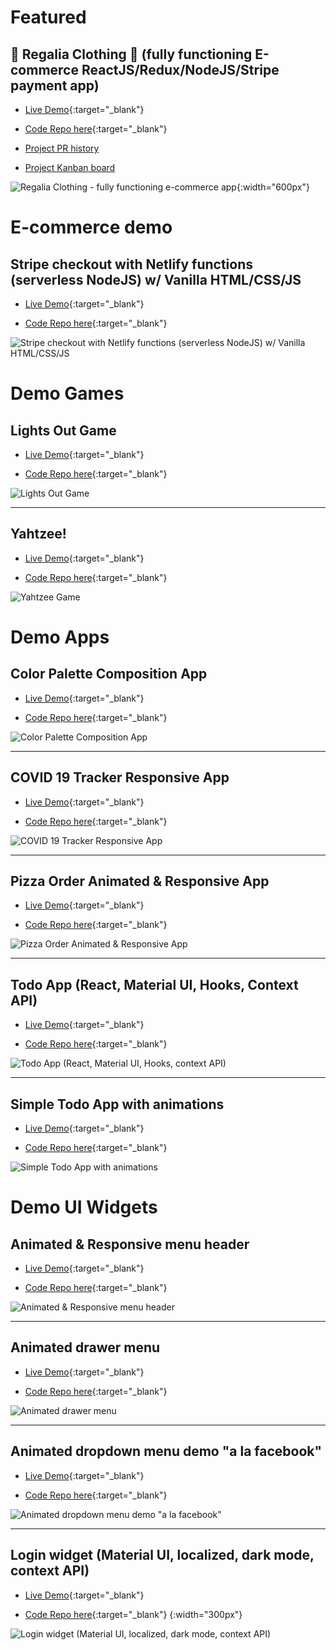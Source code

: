 # Featured

## 👑 Regalia Clothing 👚 (fully functioning E-commerce ReactJS/Redux/NodeJS/Stripe payment app)

- [Live Demo](https://fervent-snyder-0eb669.netlify.app/#/){:target="\_blank"}

- [Code Repo here](https://github.com/boostup/regalia-clothing){:target="\_blank"}

- [Project PR history][featuredpullrequesthistory]

- [Project Kanban board][featuredkanbanproject]

![Regalia Clothing - fully functioning e-commerce app](https://raw.githubusercontent.com/boostup/regalia-clothing/staging/public/images/app-demo.gif){:width="600px"}

# E-commerce demo

## Stripe checkout with Netlify functions (serverless NodeJS) w/ Vanilla HTML/CSS/JS

- [Live Demo](https://boostup-stripe-checkout-netlify-serverless.netlify.app/){:target="\_blank"}

- [Code Repo here](https://github.com/boostup/stripe-checkout-netlify-serverless){:target="\_blank"}

![Stripe checkout with Netlify functions (serverless NodeJS) w/ Vanilla HTML/CSS/JS](https://raw.githubusercontent.com/boostup/stripe-checkout-netlify-serverless/master/public/images/demo.gif)

# Demo Games

## Lights Out Game

- [Live Demo](https://pedantic-stonebraker-c10870.netlify.app/){:target="\_blank"}

- [Code Repo here](https://github.com/boostup/react-lights-out){:target="\_blank"}

![Lights Out Game](images/lights-out-demo.gif)

---

## Yahtzee!

- [Live Demo](https://upbeat-bose-8f59b4.netlify.app/){:target="\_blank"}

- [Code Repo here](https://github.com/boostup/react-yahtzee){:target="\_blank"}

![Yahtzee Game](https://raw.githubusercontent.com/boostup/react-yahtzee/master/public/images/demo.gif)

# Demo Apps

## Color Palette Composition App

- [Live Demo](https://boostup.github.io/react-colors-app/){:target="\_blank"}

- [Code Repo here](https://github.com/boostup/react-colors-app){:target="\_blank"}

![Color Palette Composition App](images/screenshot-react-colors-app.png)

---

## COVID 19 Tracker Responsive App

- [Live Demo](https://boostup-covid19-tracker.netlify.app/){:target="\_blank"}

- [Code Repo here](https://github.com/boostup/react-covid19-tracker){:target="\_blank"}

![COVID 19 Tracker Responsive App](images/screenshot-covid-19-tracker.png)

---

## Pizza Order Animated & Responsive App

- [Live Demo](https://jolly-galileo-8826ac.netlify.app/){:target="\_blank"}

- [Code Repo here](https://github.com/boostup/framer-motion-pizza-joint-exercise){:target="\_blank"}

![Pizza Order Animated & Responsive App](images/pizza-joint-demo.gif)

---

## Todo App (React, Material UI, Hooks, Context API)

- [Live Demo](https://boostup.github.io/react-hooks-mui-todo-app/){:target="\_blank"}

- [Code Repo here](https://github.com/boostup/react-hooks-mui-todo-app){:target="\_blank"}

![Todo App (React, Material UI, Hooks, context API)](images/screenshot-react-hooks-mui-todo-app.png)

---

## Simple Todo App with animations

- [Live Demo](https://confident-shockley-90b9a0.netlify.app/){:target="\_blank"}

- [Code Repo here](https://github.com/boostup/react-todo-app-with-animations){:target="\_blank"}

![Simple Todo App with animations](images/todo-app-animated-responsive-demo.gif)

# Demo UI Widgets

## Animated & Responsive menu header

- [Live Demo](https://agitated-euclid-9c1938.netlify.app/){:target="\_blank"}

- [Code Repo here](https://github.com/boostup/react-framer-motion-react-router-dom-route-transition){:target="\_blank"}

![Animated & Responsive menu header](images/animated-responsive-menu-header-demo2.gif)

---

## Animated drawer menu

- [Live Demo](https://admiring-knuth-8cd550.netlify.app/){:target="\_blank"}

- [Code Repo here](https://github.com/boostup/framer-motion-side-menu-exercise){:target="\_blank"}

![Animated drawer menu](images/animated-drawer-menu-demo.gif)

---

## Animated dropdown menu demo "a la facebook"

- [Live Demo](https://laughing-pare-6fcdf7.netlify.app/){:target="\_blank"}

- [Code Repo here](https://github.com/boostup/react-demo-widgets/tree/master/facebook-dropdown-clone){:target="\_blank"}

![Animated dropdown menu demo "a la facebook"](images/facebook-menu-dropdown-demo.gif)

---

## Login widget (Material UI, localized, dark mode, context API)

- [Live Demo](https://nervous-wescoff-fd3b90.netlify.app/){:target="\_blank"}

- [Code Repo here](https://github.com/boostup/react-demo-widgets/tree/master/material-ui-localized-login-with-dark-mode){:target="\_blank"}
  {:width="300px"}

![Login widget (Material UI, localized, dark mode, context API)](images/screenshot-material-ui-localized-login-with-dark-mode.png)

[featuredkanbanproject]: https://github.com/boostup/regalia-clothing/projects/1
[featuredpullrequesthistory]: https://github.com/boostup/regalia-clothing/pulls?q=is%3Apr
